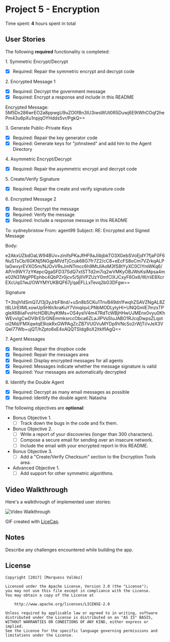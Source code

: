 # Project 5 - Encryption

Time spent: **4** hours spent in total

## User Stories

The following **required** functionality is completed:

1\. Symmetric Encrypt/Decrypt
  * [x]  Required: Repair the symmetric encrypt and decrypt code

2\. Encrypted Message 1
  * [x]  Required: Decrypt the government message
  * [x]  Required: Encrypt a response and include in this README

Encrypted Message:
5M5Dx286wrEO2a8ppwgU9uZO0f8n3IU3iwsWUt0R5Duwj6E9tWhCOqf2hePm43u6pXu1npjqOYHdds5vr/PgkQ==

3\. Generate Public-Private Keys
  * [x]  Required: Repair the key generator code
  * [x]  Required: Generate keys for "johnsteed" and add him to the Agent Directory

4\. Asymmetric Encrypt/Decrypt
  * [x]  Required: Repair the asymmetric encrypt and decrypt code

5\. Create/Verify Signature
  * [x]  Required: Repair the create and verify signature code
  
6\. Encrypted Message 2
  * [x]  Required: Decrypt the message
  * [x]  Required: Verify the message
  * [x]  Required: Include a response message in this README

To: sydneybristow
From: agent99
Subject: RE: Encrypted and Signed Message

Body:

e2AkxUZbdOaLW94BUv+zinifsPKaJfHF9aJlibjbkTO3XGebSVoEjdY7fjaF0F6NuSTsCb/6GKNj5NGgpMVdTjCcuk68G7fr7Z2/cC8+eEcFS8oCm7VZrkqALPIaGwxyrEVXO5m/NJOvVRsJmNTmcc6h9MtJIAoM3fS8tYyXC0CIYmWKq6/AP/n9WY7zYKepcQgaSFD37SdQ7xtSTTd2m7iq2wVMKyOBJWsKsiMpsa4me02N31WgPPEphbc4QbPZr0jcv5/5jlIVPZUzY0mfClXJCxyF6Ox6/W/riiE8XcrEXcUqG1wJ/OWYMYUKBQF67j/qaEFLLxTevq2bG3DFgw==

Signature

T+3tsjh1dSmQ7J13j3yJrbF8nd/+uSn8b5CKu1TnvB49dn1fwqhZSAVZNgAL8Zt8LUrEllMLxowUp5H6r/kraKuY7VmqlqvLPNbMODLytyHI+UNQGmlE7mzxTPgleX68iiaFvoHcHDBUhyKtMs+OS4ysIV4m47RdTcWBjHHwUJMEnx0vyu0KhWEvvIgCwDV8rESrGNEmmksrccObca6ZLaJIPVsSluJABO1RJcqDwpsZLqotoi2Md/FMXqwtqE9iokRxGWPAgZcZB7VUGVuMYDp9VNcSo2rWjTi/vJeX3VQeI77Wb+ujQT/hZpto6xE4xAQQTSIdg8oX2itklfIAgQ==

7\. Agent Messages
  * [x]  Required: Repair the dropbox code
  * [x]  Required: Repair the messages area
  * [x]  Required: Display encrypted messages for all agents
  * [x]  Required: Messages indicate whether the message signature is valid
  * [x]  Required: Your messages are automatically decrypted

8\. Identify the Double Agent
  * [x]  Required: Decrypt as many email messages as possible
  * [x]  Required: Identify the double agent: Natasha

The following objectives are **optional**:

* Bonus Objective 1\.
  * [ ]  Track down the bugs in the code and fix them.

* Bonus Objective 2\.
  * [ ]  Write a report of your discoveries (longer than 300 characters).
  * [ ]  Compose a secure email for sending over an insecure network.
  * [ ]  Include the email with your encrypted report in this README.

* Bonus Objective 3\.
  * [ ]  Add a "Create/Verify Checksum" section to the Encryption Tools area.

* Advanced Objective 1\.
  * [ ]  Add support for other symmetric algorithms.

## Video Walkthrough

Here's a walkthrough of implemented user stories:

<img src='http://i.imgur.com/qg89Jrs.gif' title='Video Walkthrough' width='' alt='Video Walkthrough' />

GIF created with [LiceCap](http://www.cockos.com/licecap/).

## Notes

Describe any challenges encountered while building the app.

## License

    Copyright [2017] [Marquess Valdez]

    Licensed under the Apache License, Version 2.0 (the "License");
    you may not use this file except in compliance with the License.
    You may obtain a copy of the License at

        http://www.apache.org/licenses/LICENSE-2.0

    Unless required by applicable law or agreed to in writing, software
    distributed under the License is distributed on an "AS IS" BASIS,
    WITHOUT WARRANTIES OR CONDITIONS OF ANY KIND, either express or implied.
    See the License for the specific language governing permissions and
    limitations under the License.
